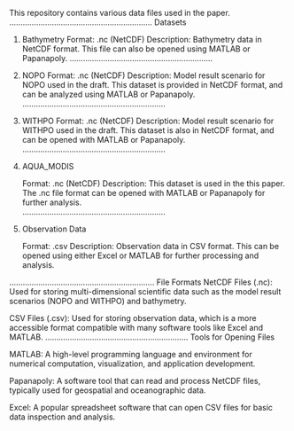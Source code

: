 This repository contains various data files used in the paper.
................................................................
Datasets
   
1. Bathymetry
Format: .nc (NetCDF)
Description: Bathymetry data in NetCDF format. This file can also be opened using MATLAB or Papanapoly.
................................................................
   
2. NOPO
Format: .nc (NetCDF)
Description: Model result scenario for NOPO used in the draft. This dataset is provided in NetCDF format, and can be analyzed using MATLAB or Papanapoly.
................................................................
   
3. WITHPO
Format: .nc (NetCDF)
Description: Model result scenario for WITHPO used in the draft. This dataset is also in NetCDF format, and can be opened with MATLAB or Papanapoly.
................................................................

4. AQUA_MODIS

    Format: .nc (NetCDF)
    Description: This dataset is used in the this paper. The .nc file format can be opened with MATLAB or Papanapoly for further analysis.    
 ................................................................
 5. Observation Data

    Format: .csv
    Description: Observation data in CSV format. This can be opened using either Excel or MATLAB for further processing and analysis.

    
.................................................................
File Formats
NetCDF Files (.nc): Used for storing multi-dimensional scientific data such as the model result scenarios (NOPO and WITHPO) and bathymetry.


CSV Files (.csv): Used for storing observation data, which is a more accessible format compatible with many software tools like Excel and MATLAB.
................................................................
Tools for Opening Files

MATLAB: A high-level programming language and environment for numerical computation, visualization, and application development.

Papanapoly: A software tool that can read and process NetCDF files, typically used for geospatial and oceanographic data.

Excel: A popular spreadsheet software that can open CSV files for basic data inspection and analysis.


  
